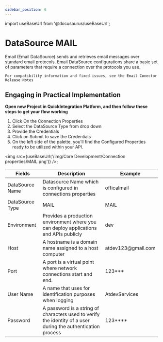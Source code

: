 ```yaml
---
sidebar_position: 6
---
```


import useBaseUrl from '@docusaurus/useBaseUrl';

# DataSource MAIL

Email (Email DataSource) sends and retrieves email messages over standard email protocols. Email DataSource configurations share a basic set of parameters that require a connection over the protocols you use.

`For compatibility information and fixed issues, see the Email Conector Release Notes`

## Engaging in Practical Implementation

**Open new Project in QuickIntegration Platform, and then follow these steps to get your flow working**

1) Click On the Connection Properties
2) Select the DataSource Type from drop down
3) Provide the Credentials 
4) Click on Submit to save the Credentials
5) On the left side of the palette, you'll find the Configured Properties ready to be utilized within your API.

<img src={useBaseUrl('/img/Core Development/Connection properties/MAIL.png')} />;

<table>
<thead>
<tr>
<th>Fields</th>
<th>Description</th>
<th>Example</th>
</tr>
</thead>
<tbody>
<tr>
<td>DataSource Name</td>
<td>Datasource Name which is configured in connections properties</td>
<td>officalmail</td>
</tr>
<tr>
<td>DataSource Type</td>
<td>MAIL</td>
<td>MAIL</td>
</tr>
<tr>
<td>Environment</td>
<td>Provides a production environment where you can deploy applications and APIs publicly</td>
<td>dev</td>
</tr>
<tr>
<td>Host</td>
<td>A hostname is a domain name assigned to a host computer</td>
<td>atdev123@gmail.com</td>
</tr>
<tr>
<td>Port</td>
<td>A port is a virtual point where network connections start and end.</td>
<td>123***</td>
</tr>
<tr>
<td>User Name</td>
<td>A name that uses for identification purposes when logging </td>
<td>AtdevServices</td>
</tr>
<tr>
<td>Password</td>
<td>A password is a string of characters used to verify the identity of a user during the authentication process</td>
<td>123****</td>
</tr>
</tbody>
</table>